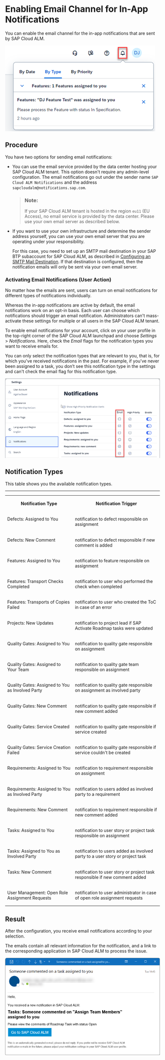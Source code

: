 <!-- loiofbd50d1ee4694e4eb1e94e387a28ec7f -->

# Enabling Email Channel for In-App Notifications

You can enable the email channel for the in-app notifications that are sent by SAP Cloud ALM.

![](images/Screenshot_Enabling_Email_Channel_for_SAP_Cloud_ALM_In-app_Notifications_1_d147bf0.png)



<a name="loiofbd50d1ee4694e4eb1e94e387a28ec7f__section_sxg_srj_5bc"/>

## Procedure

You have two options for sending email notifications:

-   You can use the email service provided by the data center hosting your SAP Cloud ALM tenant. This option doesn't require any admin-level configuration. The email notifications go out under the sender name `SAP Cloud ALM Notifications` and the address `sapcloudalm@notifications.sap.com`.

    > ### Note:  
    > If your SAP Cloud ALM tenant is hosted in the region `eu11` \(EU Access\), no email service is provided by the data center. Please use your own email server as described below.

-   If you want to use your own infrastructure and determine the sender address yourself, you can use your own email server that you are operating under your responsibility.

    For this case, you need to set up an SMTP mail destination in your SAP BTP subaccount for SAP Cloud ALM, as described in [Configuring an SMTP Mail Destination](https://help.sap.com/docs/build-work-zone-standard-edition/sap-build-work-zone-standard-edition/configuring-smtp-mail-destination). If that destination is configured, then the notification emails will only be sent via your own email server.




### Activating Email Notifications \(User Action\)

No matter how the emails are sent, users can turn on email notifications for different types of notifications individually.

Whereas the in-app notifications are active by default, the email notifications work on an opt-in basis. Each user can choose which notifications should trigger an email notification. Administrators can't mass-activate these settings for multiple or all users in the SAP Cloud ALM tenant.

To enable email notifications for your account, click on your user profile in the top-right corner of the SAP Cloud ALM launchpad and choose *Settings* \> *Notifications*. Here, check the *Email* flags for the notification types you want to receive emails for.

You can only select the notification types that are relevant to you, that is, for which you've received notifications in the past. For example, if you've never been assigned to a task, you don’t see this notification type in the settings and can't check the email flag for this notification type.

![](images/Screenshot_Enabling_Email_Channel_for_SAP_Cloud_ALM_In-app_Notifications_2_2feae19.png)



<a name="loiofbd50d1ee4694e4eb1e94e387a28ec7f__section_zmf_cfd_kfc"/>

## Notification Types

This table shows you the available notification types.

****


<table>
<tr>
<th valign="top">

Notification Type

</th>
<th valign="top">

Notification Trigger

</th>
</tr>
<tr>
<td valign="top">

Defects: Assigned to You

</td>
<td valign="top">

notification to defect responsible on assignment

</td>
</tr>
<tr>
<td valign="top">

Defects: New Comment

</td>
<td valign="top">

notification to defect responsible if new comment is added

</td>
</tr>
<tr>
<td valign="top">

Features: Assigned to You

</td>
<td valign="top">

notification to feature responsible on assignment

</td>
</tr>
<tr>
<td valign="top">

Features: Transport Checks Completed

</td>
<td valign="top">

notification to user who performed the check when completed

</td>
</tr>
<tr>
<td valign="top">

Features: Transports of Copies Failed

</td>
<td valign="top">

notification to user who created the ToC in case of an error

</td>
</tr>
<tr>
<td valign="top">

Projects: New Updates

</td>
<td valign="top">

notification to project lead if SAP Activate Roadmap tasks were updated

</td>
</tr>
<tr>
<td valign="top">

Quality Gates: Assigned to You

</td>
<td valign="top">

notification to quality gate responsible on assignment

</td>
</tr>
<tr>
<td valign="top">

Quality Gates: Assigned to Your Team

</td>
<td valign="top">

notification to quality gate team responsible on assignment

</td>
</tr>
<tr>
<td valign="top">

Quality Gates: Assigned to You as Involved Party

</td>
<td valign="top">

notification to quality gate responsible on assignment as involved party

</td>
</tr>
<tr>
<td valign="top">

Quality Gates: New Comment

</td>
<td valign="top">

notification to quality gate responsible if new comment added

</td>
</tr>
<tr>
<td valign="top">

Quality Gates: Service Created

</td>
<td valign="top">

notification to quality gate responsible if service created

</td>
</tr>
<tr>
<td valign="top">

Quality Gates: Service Creation Failed

</td>
<td valign="top">

notification to quality gate responsible if service couldn't be created

</td>
</tr>
<tr>
<td valign="top">

Requirements: Assigned to You

</td>
<td valign="top">

notification to requirement responsible on assignment

</td>
</tr>
<tr>
<td valign="top">

Requirements: Assigned to You as Involved Party

</td>
<td valign="top">

notification to users added as involved party to a requirement

</td>
</tr>
<tr>
<td valign="top">

Requirements: New Comment

</td>
<td valign="top">

notification to requirement responsible if new comment added

</td>
</tr>
<tr>
<td valign="top">

Tasks: Assigned to You

</td>
<td valign="top">

notification to user story or project task responsible on assignment

</td>
</tr>
<tr>
<td valign="top">

Tasks: Assigned to You as Involved Party

</td>
<td valign="top">

notification to users added as involved party to a user story or project task

</td>
</tr>
<tr>
<td valign="top">

Tasks: New Comment

</td>
<td valign="top">

notification to user story or project task responsible if new comment added

</td>
</tr>
<tr>
<td valign="top">

User Management: Open Role Assignment Requests

</td>
<td valign="top">

notification to user administrator in case of open role assignment requests

</td>
</tr>
</table>



<a name="loiofbd50d1ee4694e4eb1e94e387a28ec7f__section_tyw_d5b_kbc"/>

## Result

After the configuration, you receive email notifications according to your selection.

The emails contain all relevant information for the notification, and a link to the corresponding application in SAP Cloud ALM to process the issue.

![](images/Screenshot_Enabling_Email_Channel_for_SAP_Cloud_ALM_In-app_Notifications_3_fe2a9de.png)


